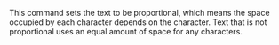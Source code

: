 This command sets the text to be proportional, which means the space occupied by each character depends on the character. Text that is not proportional uses an equal amount of space for any characters. 